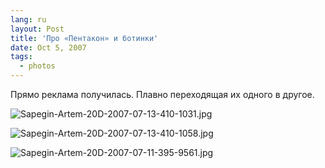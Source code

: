 ```yaml
---
lang: ru
layout: Post
title: 'Про «Пентакон» и ботинки'
date: Oct 5, 2007
tags:
  - photos
---
```


Прямо реклама получилась. Плавно переходящая их одного в другое.

<!--more-->

![Sapegin-Artem-20D-2007-07-13-410-1031.jpg](photo://535)

![Sapegin-Artem-20D-2007-07-13-410-1058.jpg](photo://539)

![Sapegin-Artem-20D-2007-07-11-395-9561.jpg](photo://469)
